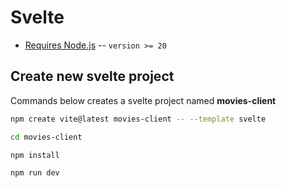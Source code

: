 # Svelte

- [Requires Node.js](/javascript/nodejs.md) -- `version >= 20`

## Create new svelte project

Commands below creates a svelte project named **movies-client**

```bash
npm create vite@latest movies-client -- --template svelte
```

```bash
cd movies-client
```

```bash
npm install
```

```bash
npm run dev
```